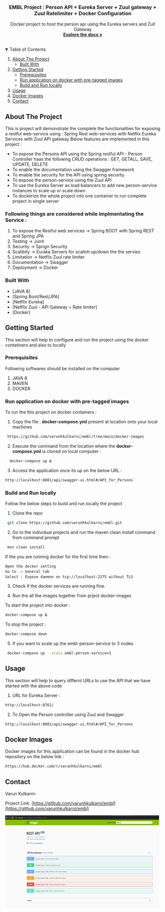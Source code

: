 <br />
<p align="center">
  <a href="https://github.com/varunhkulkarni/embl">  
  </a>

  <h3 align="center">EMBL Project : Person API + Eureka Server + Zuul gateway + Zuul Ratelimiter + Docker Configuration </h3>

  <p align="center">
    Docker project to host the person api using the Eureka servers and Zull Gateway 
    <br />
    <a href="https://github.com/othneildrew/Best-README-Template"><strong>Explore the docs »</strong></a>
    <br />
    <br />
  </p>
</p>



<!-- TABLE OF CONTENTS -->
<details open="open">
  <summary>Table of Contents</summary>
  <ol>
    <li>
      <a href="#about-the-project">About The Project</a>
      <ul>
        <li><a href="#built-with">Built With</a></li>
      </ul>
    </li>
    <li>
      <a href="#getting-started">Getting Started</a>
      <ul>
        <li><a href="#prerequisites">Prerequisites</a></li>
        <li><a href="#run-application-on-docker-with-pre-tagged-images">Run application on docker with pre-tagged images</a></li>
        <li><a href="#build-and-run-locally">Build and Run locally</a></li>
      </ul>
    </li>
    <li><a href="#usage">Usage</a></li>
    <li><a href="#docker-images">Docker Images</a></li>
    <li><a href="#contact">Contact</a></li>
  </ol>
</details>



<!-- ABOUT THE PROJECT -->
## About The Project

This is project will demonstrate the complete the functionalities for exposing a restful web-service using : Spring Rest web-services with Netflix Eureka Services with Zuul API gateway
Below features are implemented in this project :

* To expose the Persons API using the Spring restful API - Person Controller haas the following CRUD operations : GET, GETALL, SAVE, UPDATE, DELETE
* To enable the documentation using the Swagger framework
* To enable the security for the API using spring security 
* To expose the person-service using the Zuul API
* To use the Eureka Server as load balancers to add new person-service instances to scale up or scale down
* To dockerize the whole project into one container to run complete project in single server

### Following things are considered while implmentating the Service :

1. To expose the Restful web services -> Spring BOOT with Spring REST and Spring JPA
2. Testing -> Junit
3. Security -> Sprign Security
4. Scalibity -> Euraka Servers for scalinh up/down the the servies 
5. Limitation -> Netflix Zuul rate limiter 
6. Documentation -> Swagger
7. Deployment -> Docker

### Built With

* [JAVA 8]
* [Spring Boot/Rest/JPA]
* [Netflix Eureka]
* [Netflix Zuul - API Gateway + Rate limiter]
* [Docker]

<!-- GETTING STARTED -->
## Getting Started

This section will help to configure and run the project using the docker contatiners and also to locally 

### Prerequisites

Following softwares should be installed on the computer 

1. JAVA 8 
2. MAVEN
3. DOCKER

### Run application on docker with pre-tagged images

To run the this project on docker containers :

1. Copy the file : <b>docker-compose.yml</b> present at location onto your local machines 

  ```sh
   https://github.com/varunhkulkarni/embl/tree/main/docker-images
   ```
2. Execute the command from the location where the <b>docker-compose.yml</b> is cloned on local computer  : 

 ```sh
   docker-compose up &
   ```
   
3. Access the application once its up on the below URL : 

  ```sh
  http://localhost:8081/api/swagger-ui.html#/API_for_Persons
  ```
  
### Build and Run locally

Follow the below steps to build and run locally the project 

1. Clone the repo
  ```sh
   git clone https://github.com/varunhkulkarni/embl.git
   ```

2. Go to the individual projects and run the maven clean install command from command prompt

 ```sh
  mvn clean install
  ```
  
  If the you are running docker for the first time then :
  
  ```sh
  Open the docker setting 
  Go to -> General tab
  Select : Expose daemon on tcp://localhost:2375 without TLS
  ```
    
3. Check if the docker services are running fine. 

4. Run the all the images together from prject docker-images
  
  To start the project into docker :

  ```sh
  docker-compose up &
  ```
  
  To stop the project :
  
  ```sh
  docker-compose down
  ```
5. If you want to scale up the embl-person-service to 3 nodes

 ```sh
  docker-compose up --scale embl-person-service=3
  ```
  
 <!-- USAGE -->
## Usage

This section will help to query differnt URLs to use the API that we have started with the above code

1. URL for Eureka Server : 

  ```sh
  http://localhost:8761/
  ```
  
2. To Open the Person controller using Zuul and Swagger

  ```sh
  http://localhost:8081/api/swagger-ui.html#/API_for_Persons
  ```
<!-- Docker Images -->
## Docker Images

Docker images for this application can be found in the docker hub repository on the below link :

  ```sh
  https://hub.docker.com/r/varunhkulkarni/embl
  ```


## Contact

Varun Kulkarni- 

Project Link: [https://github.com/varunhkulkarni/embl](https://github.com/varunhkulkarni/embl)


<img src="images/personapi.png" alt="API" width="500" height="300">




  
